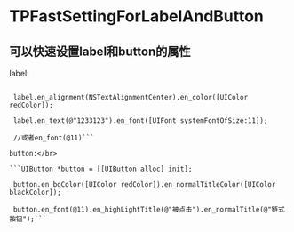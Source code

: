 # TPFastSettingForLabelAndButton
## 可以快速设置label和button的属性

label:</br>

   ```UILabel *label = [[UILabel alloc] init];
   
    label.en_alignment(NSTextAlignmentCenter).en_color([UIColor redColor]);
    
    label.en_text(@"1233123").en_font([UIFont systemFontOfSize:11]);
    
    //或者en_font(@11)```
    
button:</br>

   ```UIButton *button = [[UIButton alloc] init];
   
    button.en_bgColor([UIColor redColor]).en_normalTitleColor([UIColor blackColor]);
    
    button.en_font(@11).en_highLightTitle(@"被点击").en_normalTitle(@"链式按钮");```
    

